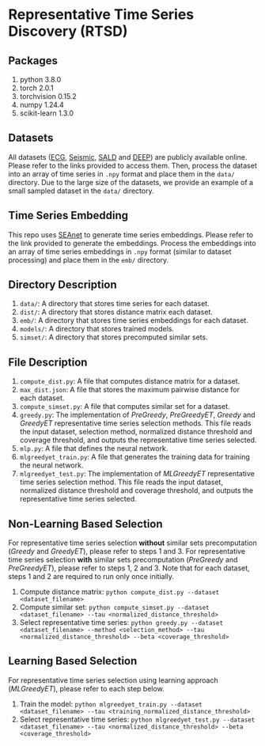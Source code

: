 # Representative Time Series Discovery (RTSD)

## Packages

1. python 3.8.0
2. torch 2.0.1
3. torchvision 0.15.2
4. numpy 1.24.4
5. scikit-learn 1.3.0

## Datasets

All datasets ([ECG](https://github.com/DSM-fudan/Dumpy?tab=readme-ov-file#datasets), [Seismic](https://ln5.sync.com/dl/0b8135230/39vxx8su-tkfi7t2s-dgsvh8rp-k8ixcs8p?sync_id=12175200430004), [SALD](https://ln5.sync.com/dl/0b8135230/39vxx8su-tkfi7t2s-dgsvh8rp-k8ixcs8p?sync_id=12175200420004) and [DEEP](https://ln5.sync.com/dl/0b8135230/39vxx8su-tkfi7t2s-dgsvh8rp-k8ixcs8p?sync_id=12175200450004)) are publicly available online. Please refer to the links provided to access them. Then, process the dataset into an array of time series in `.npy` format and place them in the `data/` directory. Due to the large size of the datasets, we provide an example of a small sampled dataset in the `data/` directory.

## Time Series Embedding

This repo uses [SEAnet](https://github.com/qtwang/SEAnet) to generate time series embeddings. Please refer to the link provided to generate the embeddings. Process the embeddings into an array of time series embeddings in `.npy` format (similar to dataset processing) and place them in the `emb/` directory.

## Directory Description

1. `data/`: A directory that stores time series for each dataset.
2. `dist/`: A directory that stores distance matrix each dataset.
3. `emb/`: A directory that stores time series embeddings for each dataset.
4. `models/`: A directory that stores trained models.
5. `simset/`: A directory that stores precomputed similar sets.

## File Description

1. `compute_dist.py`: A file that computes distance matrix for a dataset.
2. `max_dist.json`: A file that stores the maximum pairwise distance for each dataset.
3. `compute_simset.py`: A file that computes similar set for a dataset.
4. `greedy.py`: The implementation of *PreGreedy*, *PreGreedyET*, *Greedy* and *GreedyET* representative time series selection methods. This file reads the input dataset, selection method, normalized distance threshold and coverage threshold, and outputs the representative time series selected.
5. `mlp.py`: A file that defines the neural network.
6. `mlgreedyet_train.py`: A file that generates the training data for training the neural network.
7. `mlgreedyet_test.py`: The implementation of *MLGreedyET* representative time series selection method. This file reads the input dataset, normalized distance threshold and coverage threshold, and outputs the representative time series selected.

## Non-Learning Based Selection

For representative time series selection **without** similar sets precomputation (*Greedy* and *GreedyET*), please refer to steps 1 and 3. For representative time series selection **with** similar sets precomputation (*PreGreedy* and *PreGreedyET*), please refer to steps 1, 2 and 3. Note that for each dataset, steps 1 and 2 are required to run only once initially.

1. Compute distance matrix: `python compute_dist.py --dataset <dataset_filename>`
2. Compute similar set: `python compute_simset.py --dataset <dataset_filename> --tau <normalized_distance_threshold>`
3. Select representative time series: `python greedy.py --dataset <dataset_filename> --method <selection_method> --tau <normalized_distance_threshold> --beta <coverage_threshold>`

## Learning Based Selection

For representative time series selection using learning approach (*MLGreedyET*), please refer to each step below.

1. Train the model: `python mlgreedyet_train.py --dataset <dataset_filename> --tau <training_normalized_distance_threshold>`
2. Select representative time series: `python mlgreedyet_test.py --dataset <dataset_filename> --tau <normalized_distance_threshold> --beta <coverage_threshold>`
